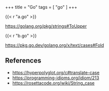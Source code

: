+++
title = "Go"
tags = [ "go" ]
+++

{{< r "a.go" >}}

<https://golang.org/pkg/strings#ToUpper>

{{< r "b.go" >}}

<https://pkg.go.dev/golang.org/x/text/cases#Fold>

## References

- <https://hyperpolyglot.org/c#translate-case>
- <https://programming-idioms.org/idiom/213>
- <https://rosettacode.org/wiki/String_case>

